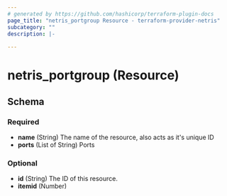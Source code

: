 ```yaml
---
# generated by https://github.com/hashicorp/terraform-plugin-docs
page_title: "netris_portgroup Resource - terraform-provider-netris"
subcategory: ""
description: |-
  
---
```


# netris_portgroup (Resource)





<!-- schema generated by tfplugindocs -->
## Schema

### Required

- **name** (String) The name of the resource, also acts as it's unique ID
- **ports** (List of String) Ports

### Optional

- **id** (String) The ID of this resource.
- **itemid** (Number)


